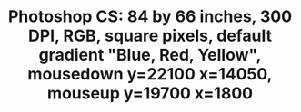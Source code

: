 ---
ee_id: '142'
site: '1'
type: '2'
long_id: 2010-045 Photoshop CS
url: 2010-045-photoshop-cs
year: '2010'
medium: Chromogenic print
commission:
add_credit:
dims: 84 x 66 inches
pitch:
ps:
live_url:
related:
title: 'Photoshop CS: 84 by 66 inches, 300 DPI, RGB, square pixels, default gradient
  "Blue, Red, Yellow", mousedown y=22100 x=14050, mouseup y=19700 x=1800'
youtube:
imgs: photoshop-2010-045-full-cropped-database-ropac.jpg
subheading:
year2: '2010'
download:
add_credits:
related_code:
! '':
layout: things-i-made
---